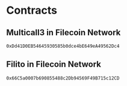 # Contracts

## Multicall3 in Filecoin Network

```
0xDd41D0EB54645930585b0dce4bE649eA49562Dc4
```

## Filito in Filecoin Network

```
0x66C5a0007b690855488c2Db94569F49B715c12CD
```
